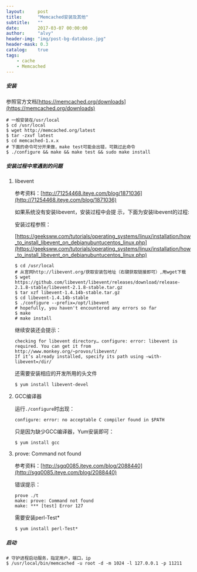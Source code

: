 ```yaml
---
layout:     post
title:      "Memcached安装及其他"
subtitle:   ""
date:       2017-03-07 00:00:00
author:     "alvy"
header-img: "img/post-bg-database.jpg"
header-mask: 0.3
catalog:    true
tags:
    - cache
    - Memcached
---
```

##### 安装    
参照官方文档[https://memcached.org/downloads](https://memcached.org/downloads)    
```shell
# 一般安装在/usr/local
$ cd /usr/local
$ wget http://memcached.org/latest
$ tar -zxvf latest
$ cd memcached-1.x.x
# 下面的命令可分开来做，make test可能会出错，可跳过此命令
$ ./configure && make && make test && sudo make install
```
##### 安装过程中常遇到的问题

1. libevent

   参考资料：[http://71254468.iteye.com/blog/1871036](http://71254468.iteye.com/blog/1871036)

   如果系统没有安装libevent，安装过程中会提 示，下面为安装libevent的过程:

   安装过程参照：

   [https://geeksww.com/tutorials/operating_systems/linux/installation/how_to_install_libevent_on_debianubuntucentos_linux.php](https://geeksww.com/tutorials/operating_systems/linux/installation/how_to_install_libevent_on_debianubuntucentos_linux.php)

   ```shell
   $ cd /usr/local
   # 从官网http://libevent.org/获取安装包地址（右键获取链接即可）,用wget下载
   $ wget https://github.com/libevent/libevent/releases/download/release-2.1.8-stable/libevent-2.1.8-stable.tar.gz
   $ tar xzf libevent-1.4.14b-stable.tar.gz
   $ cd libevent-1.4.14b-stable
   $ ./configure --prefix=/opt/libevent
   # hopefully, you haven't encountered any errors so far
   $ make
   # make install
   ```

   继续安装还会提示：

   ```shell
   checking for libevent directory… configure: error: libevent is required. You can get it from http://www.monkey.org/~provos/libevent/ 
   If it’s already installed, specify its path using –with-libevent=/dir/ 
   ```

   还需要安装相应的开发所用的头文件

   ```shell
   $ yum install libevent-devel 
   ```

2. GCC编译器

   运行`./configure`时出现：

   ```shell
   configure: error: no acceptable C compiler found in $PATH
   ```

   只是因为缺少GCC编译器，Yum安装即可：

   ```shell
   $ yum install gcc
   ```

3. prove: Command not found

   参考资料：[http://sgq0085.iteye.com/blog/2088440](http://sgq0085.iteye.com/blog/2088440)

   错误提示：

   ```shell
   prove ./t
   make: prove: Command not found
   make: *** [test] Error 127
   ```

   需要安装perl-Test* 

   ```
   $ yum install perl-Test* 
   ```

##### 启动

```
# 守护进程启动服务，指定用户，端口，ip
$ /usr/local/bin/memcached -u root -d -m 1024 -l 127.0.0.1 -p 11211
```

